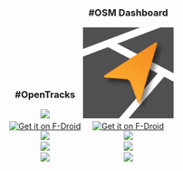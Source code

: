 <div style="margin: auto; text-align:center">
  <div style="display: inline-block">
    <h3>#OpenTracks</h3>
    <img src="{{ site.logo-url }}" style="width:10rem">
    <br>
    <a class="page-link" href="https://f-droid.org/packages/de.dennisguse.opentracks.playstore"><img alt="Get it on F-Droid" src="https://fdroid.gitlab.io/artwork/badge/get-it-on.png" style="height: 4rem;vertical-align: middle;"></a>
    <br>
    <a href="https://github.com/OpenTracksApp/OpenTracks/releases"><img src="https://img.shields.io/github/v/tag/OpenTracksApp/OpenTracks" /></a>
    <br>
    <img src="https://img.shields.io/f-droid/v/de.dennisguse.opentracks.playstore.svg" />
    <br>
    <a href="https://github.com/OpenTracksApp/OpenTracks/commits/main"><img src="https://img.shields.io/github/commits-since/OpenTracksApp/OpenTracks/latest" /></a>
  </div>
  <div style="display: inline-block">
    <h3>#OSM Dashboard</h3>
    <img src="/static/img/osmdashboard-logo.svg" style="width:10rem;">
    <br>
        <a class="page-link" href="https://f-droid.org/en/packages/de.storchp.opentracks.osmplugin/"><img alt="Get it on F-Droid" src="https://fdroid.gitlab.io/artwork/badge/get-it-on.png" style="height: 4rem;vertical-align: middle;"></a>
    <br>
    <a href="https://github.com/OpenTracksApp/OSMDashboard/releases"><img src="https://img.shields.io/github/v/tag/OpenTracksApp/OSMDashboard" /></a>
    <br>
    <img src="https://img.shields.io/f-droid/v/de.storchp.opentracks.osmplugin.svg" />
    <br>
    <a href="https://github.com/OpenTracksApp/OSMDashboard/commits/main"><img src="https://img.shields.io/github/commits-since/OpenTracksApp/OSMDashboard/latest" /></a>
  </div>
</div>
